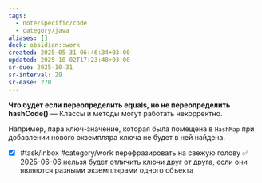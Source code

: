 ```yaml
---
tags:
  - note/specific/code
  - category/java
aliases: []
deck: obsidian::work
created: 2025-05-31 06:46:34+03:00
updated: 2025-10-02T17:23:48+03:00
sr-due: 2025-10-31
sr-interval: 29
sr-ease: 270
---
```


**Что будет если переопределить equals, но не переопределить hashCode()**
—
Классы и методы могут работать некорректно.

Например, пара ключ-значение, которая была помещена в `HashMap` при добавлении нового экземпляра ключа не будет в ней найдена.
- [x] #task/inbox #category/work перефразировать на свежую голову ✅ 2025-06-06
нельзя будет отличить ключи друг от друга, если они являются разными экземплярами одного объекта
